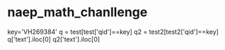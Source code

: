 # naep_math_chanllenge

key='VH269384'
q = test[test['qid']==key]
q2 = test2[test2['qid']==key]
q['text'].iloc[0]
q2['text'].iloc[0]
